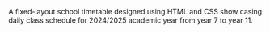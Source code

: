 A fixed-layout school timetable designed using HTML and CSS show casing daily class schedule for 2024/2025 academic year from year 7 to year 11.
